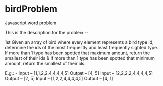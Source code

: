 # birdProblem
Javascript word problem

This is the description for the problem --

1st Given an array of bird where every element represents a bird type id, determine the ids of the most 
frequently and least frequently sighted type. If more than 1 type has been spotted that maximum 
amount, return the smallest of their ids & If more than 1 type has been spotted that minimum amount, 
return the smallest of their ids.

E.g.: - Input – [1,1,2,2,4,4,4,4,5] Output – [4, 5]
Input – [2,2,2,2,4,4,4,4,5] Output – [2, 5]
Input – [1,2,2,4,4,4,4,5] Output – [4, 1]
